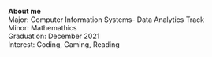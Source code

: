 **About me** <br />
Major: Computer Information Systems- Data Analytics Track <br />
Minor: Mathemathics <br />
Graduation: December 2021 <br />
Interest: Coding, Gaming, Reading 
